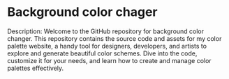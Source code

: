 # Background color chager
Description:
Welcome to the GitHub repository for background color changer.
This repository contains the source code and assets for my color palette website, a handy tool for designers, developers, and artists to explore and generate beautiful color schemes.
Dive into the code, customize it for your needs, and learn how to create and manage color palettes effectively.
